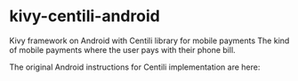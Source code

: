 kivy-centili-android
====================

Kivy framework on Android with Centili library for mobile payments
The kind of mobile payments where the user pays with their phone bill.

The original Android instructions for Centili implementation are here: 
